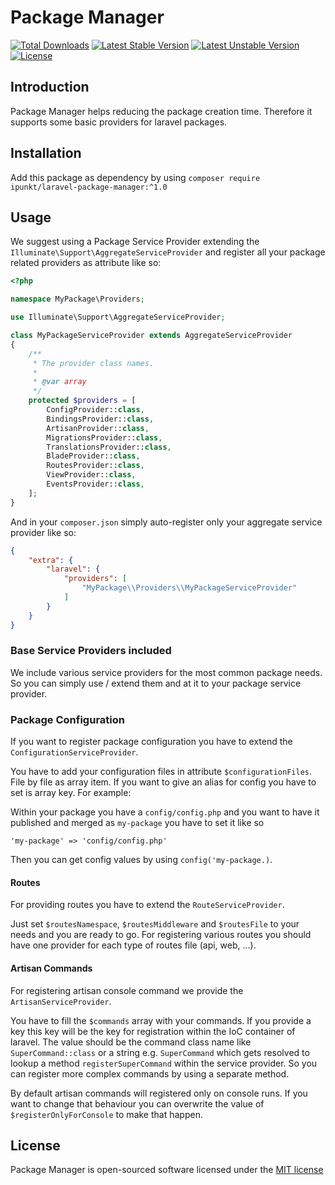 # Package Manager

[![Total Downloads](https://poser.pugx.org/ipunkt/laravel-package-manager/d/total.svg)](https://packagist.org/packages/ipunkt/laravel-package-manager)
[![Latest Stable Version](https://poser.pugx.org/ipunkt/laravel-package-manager/v/stable.svg)](https://packagist.org/packages/ipunkt/laravel-package-manager)
[![Latest Unstable Version](https://poser.pugx.org/ipunkt/laravel-package-manager/v/unstable.svg)](https://packagist.org/packages/ipunkt/laravel-package-manager)
[![License](https://poser.pugx.org/ipunkt/laravel-package-manager/license.svg)](https://packagist.org/packages/ipunkt/laravel-package-manager)

## Introduction

Package Manager helps reducing the package creation time. Therefore it supports some basic providers for laravel packages.

## Installation

Add this package as dependency by using `composer require ipunkt/laravel-package-manager:^1.0`


## Usage

We suggest using a Package Service Provider extending the `Illuminate\Support\AggregateServiceProvider` and register all your package related providers as attribute like so:

```php
<?php

namespace MyPackage\Providers;

use Illuminate\Support\AggregateServiceProvider;

class MyPackageServiceProvider extends AggregateServiceProvider
{
	/**
	 * The provider class names.
	 *
	 * @var array
	 */
	protected $providers = [
		ConfigProvider::class,
		BindingsProvider::class,
		ArtisanProvider::class,
		MigrationsProvider::class,
		TranslationsProvider::class,
		BladeProvider::class,
		RoutesProvider::class,
		ViewProvider::class,
		EventsProvider::class,
	];
}
```

And in your `composer.json` simply auto-register only your aggregate service provider like so:

```json
{
	"extra": {
        "laravel": {
            "providers": [
                "MyPackage\\Providers\\MyPackageServiceProvider"
            ]
        }
    }
}
```

### Base Service Providers included

We include various service providers for the most common package needs. So you can simply use / extend them and at it to your package service provider.

### Package Configuration

If you want to register package configuration you have to extend the `ConfigurationServiceProvider`.

You have to add your configuration files in attribute `$configurationFiles`. File by file as array item. If you want to give an alias for config you have to set is array key. For example:

Within your package you have a `config/config.php` and you want to have it published and merged as `my-package` you have to set it like so

`'my-package' => 'config/config.php'`

Then you can get config values by using `config('my-package.)`.

#### Routes

For providing routes you have to extend the `RouteServiceProvider`.

Just set `$routesNamespace`, `$routesMiddleware` and `$routesFile` to your needs and you are ready to go. For registering various routes you should have one provider for each type of routes file (api, web, ...).


#### Artisan Commands

For registering artisan console command we provide the `ArtisanServiceProvider`.

You have to fill the `$commands` array with your commands. If you provide a key this key will be the key for registration within the IoC container of laravel. The value should be the command class name like `SuperCommand::class` or a string e.g. `SuperCommand` which gets resolved to lookup a method `registerSuperCommand` within the service provider. So you can register more complex commands by using a separate method.

By default artisan commands will registered only on console runs. If you want to change that behaviour you can overwrite the value of `$registerOnlyForConsole` to make that happen.

## License

Package Manager is open-sourced software licensed under the [MIT license](http://opensource.org/licenses/MIT)
